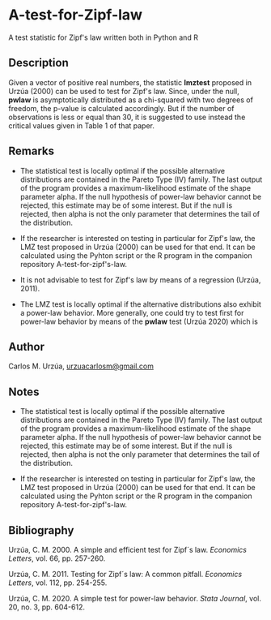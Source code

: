 # A-test-for-Zipf-law

A test statistic for Zipf's law written both in Python and R

## Description

Given a vector of positive real numbers, the statistic **lmztest** proposed in Urzúa (2000) can be used to test for Zipf's law. Since, under the null, **pwlaw** is asymptotically distributed as a chi-squared with two degrees of freedom, the p-value is calculated accordingly. But if the number of observations is less or equal than 30, it is suggested to use instead the critical values given in Table 1 of that paper.

## Remarks

* The statistical test is locally optimal if the possible alternative distributions are contained in the Pareto Type (IV) family. The last output of the program provides a maximum-likelihood estimate of the shape parameter alpha. If the null hypothesis of power-law behavior cannot be rejected, this estimate may be of some interest. But if the null is rejected, then alpha is not the only parameter that determines the tail of the distribution.

* If the researcher is interested on testing in particular for Zipf's law, the LMZ test proposed in Urzúa (2000) can be used for that end. It can be calculated using the Pyhton script or the R program in the companion repository A-test-for-zipf's-law.

* It is not advisable to test for Zipf's law by means of a regression (Urzúa, 2011).
* The LMZ test is locally optimal if the alternative distributions also exhibit a power-law behavior. More generally, one could try to test first for power-law behavior by means of the **pwlaw** test (Urzúa 2020) which is 

## Author

Carlos M. Urzúa, urzuacarlosm@gmail.com

## Notes

* The statistical test is locally optimal if the possible alternative distributions are contained in the Pareto Type (IV) family. The last output of the program provides a maximum-likelihood estimate of the shape parameter alpha. If the null hypothesis of power-law behavior cannot be rejected, this estimate may be of some interest. But if the null is rejected, then alpha is not the only parameter that determines the tail of the distribution.

* If the researcher is interested on testing in particular for Zipf's law, the LMZ test proposed in Urzúa (2000) can be used for that end. It can be calculated using the Pyhton script or the R program in the companion repository A-test-for-zipf's-law.


## Bibliography

Urzúa, C. M. 2000. A simple and efficient test for Zipf´s law. *Economics Letters*, vol. 66, pp. 257-260.

Urzúa, C. M. 2011. Testing for Zipf´s law: A common pitfall. *Economics Letters*, vol. 112, pp. 254-255.

Urzúa, C. M. 2020. A simple test for power-law behavior. *Stata Journal*, vol. 20, no. 3, pp. 604-612.

